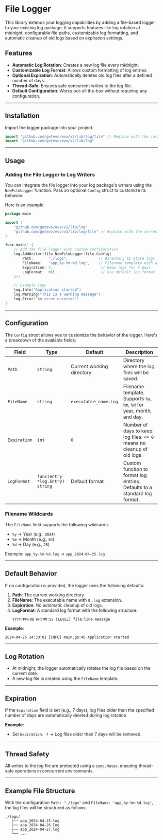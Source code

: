# File Logger

This library extends your logging capabilities by adding a file-based logger to your existing log package. It supports features like log rotation at midnight, configurable file paths, customizable log formatting, and automatic cleanup of old logs based on expiration settings.

## Features
- **Automatic Log Rotation**: Creates a new log file every midnight.
- **Customizable Log Format**: Allows custom formatting of log entries.
- **Optional Expiration**: Automatically deletes old log files after a defined number of days.
- **Thread-Safe**: Ensures safe concurrent writes to the log file.
- **Default Configuration**: Works out-of-the-box without requiring any configuration.

---

## Installation
Import the logger package into your project:

```go
import "github.com/getevo/evo/v2/lib/log/file" // Replace with the correct import path
import "github.com/getevo/evo/v2/lib/log"
```

---

## Usage
### Adding the File Logger to Log Writers
You can integrate the file logger into your log package's writers using the `NewFileLogger` function. Pass an optional `Config` struct to customize its behavior.

Here is an example:

```go
package main

import (
	"github.com/getevo/evo/v2/lib/log"
	"github.com/getevo/evo/v2/lib/log/file" // Replace with the correct import path
)

func main() {
	// Add the file logger with custom configuration
	log.AddWriter(file.NewFileLogger(file.Config{
		Path:       "./logs",              // Directory to store logs
		FileName:   "app_%y-%m-%d.log",    // Filename template with wildcards
		Expiration: 7,                      // Keep logs for 7 days
		LogFormat:  nil,                    // Use default log format
	}))

	// Example logs
	log.Info("Application started")
	log.Warning("This is a warning message")
	log.Error("An error occurred")
}
```

---

## Configuration
The `Config` struct allows you to customize the behavior of the logger. Here's a breakdown of the available fields:

| Field       | Type                                | Default                          | Description                                                                 |
|-------------|-------------------------------------|----------------------------------|-----------------------------------------------------------------------------|
| `Path`      | `string`                            | Current working directory        | Directory where the log files will be saved.                                |
| `FileName`  | `string`                            | `executable_name.log`            | Filename template. Supports `%y`, `%m`, `%d` for year, month, and day.      |
| `Expiration`| `int`                               | `0`                              | Number of days to keep log files. `<= 0` means no cleanup of old logs.      |
| `LogFormat` | `func(entry *log.Entry) string`     | Default format                   | Custom function to format log entries. Defaults to a standard log format.   |

### Filename Wildcards
The `FileName` field supports the following wildcards:
- `%y` → Year (e.g., `2024`)
- `%m` → Month (e.g., `04`)
- `%d` → Day (e.g., `25`)

Example: `app_%y-%m-%d.log` → `app_2024-04-25.log`

---

## Default Behavior
If no configuration is provided, the logger uses the following defaults:
1. **Path**: The current working directory.
2. **FileName**: The executable name with a `.log` extension.
3. **Expiration**: No automatic cleanup of old logs.
4. **LogFormat**: A standard log format with the following structure:
   ```
   YYYY-MM-DD HH:MM:SS [LEVEL] file:line message
   ```

**Example**:
```
2024-04-25 14:30:01 [INFO] main.go:45 Application started
```

---

## Log Rotation
- At midnight, the logger automatically rotates the log file based on the current date.
- A new log file is created using the `FileName` template.

---

## Expiration
If the `Expiration` field is set (e.g., 7 days), log files older than the specified number of days are automatically deleted during log rotation.

**Example**:
- Set `Expiration: 7` → Log files older than 7 days will be removed.

---

## Thread Safety
All writes to the log file are protected using a `sync.Mutex`, ensuring thread-safe operations in concurrent environments.

---

## Example File Structure
With the configuration `Path: "./logs"` and `FileName: "app_%y-%m-%d.log"`, the log files will be structured as follows:

```
./logs/
   ├── app_2024-04-25.log
   ├── app_2024-04-26.log
   ├── app_2024-04-27.log
   └── ...
```